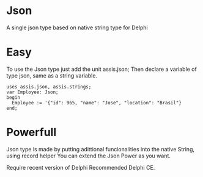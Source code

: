 # Json
A single json type based on native string type for Delphi

# Easy
To use the Json type just add the unit assis.json; Then declare a variable of type json, same as a string variable.

```  Delphi
uses assis.json, assis.strings;
var Employee: Json;
begin
  Employee := '{"id": 965, "name": "Jose", "location": "Brasil"} 
end;
```
 
# Powerfull
Json type is made by putting adittional funcionalities into the native String, using record helper
You can extend the Json Power as you want.

Require recent version of Delphi
Recommended Delphi CE.
